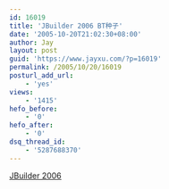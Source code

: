 ```yaml
---
id: 16019
title: 'JBuilder 2006 BT种子'
date: '2005-10-20T21:02:30+08:00'
author: Jay
layout: post
guid: 'https://www.jayxu.com/?p=16019'
permalink: /2005/10/20/16019
posturl_add_url:
    - 'yes'
views:
    - '1415'
hefo_before:
    - '0'
hefo_after:
    - '0'
dsq_thread_id:
    - '5287688370'
---
```


<a href="https://www.jayxu.com/log/wp-content/uploads/2016/11/JBuilder-2006.rar">JBuilder 2006</a>